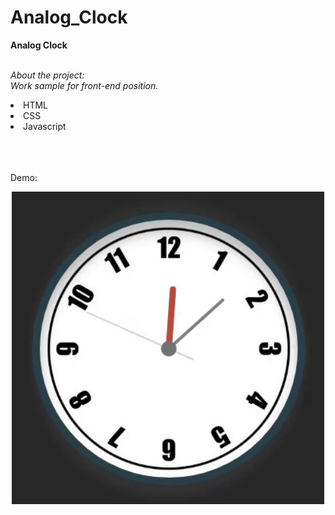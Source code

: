 # Analog_Clock



<b>Analog Clock</b><br>
<br>

<i>About the project:<br> Work sample for front-end position.</i><br>

<li>HTML</li>
<li>CSS</li>
<li>Javascript</li>
<br><br><br>

Demo:
<p align="center">
  <img src="./Demo.gif" width="500" title="hover text">
</p>
